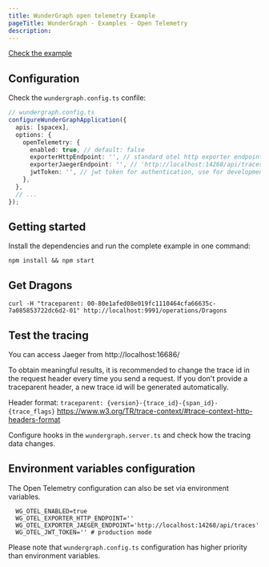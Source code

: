 ```yaml
---
title: WunderGraph open telemetry Example
pageTitle: WunderGraph - Examples - Open Telemetry
description:
---
```


[Check the example](https://github.com/wundergraph/wundergraph/tree/main/examples/open-telemetry)

## Configuration

Check the `wundergraph.config.ts` confile:

```typescript
// wundergraph.config.ts
configureWunderGraphApplication({
  apis: [spacex],
  options: {
    openTelemetry: {
      enabled: true, // default: false
      exporterHttpEndpoint: '', // standard otel http exporter endpoint
      exporterJaegerEndpoint: '', // 'http://localhost:14268/api/traces' we recommed to use it for development
      jwtToken: '', // jwt token for authentication, use for development only, adds authentication header to the exporter
    },
  },
  // ...
});
```

## Getting started

Install the dependencies and run the complete example in one command:

```shell
npm install && npm start
```

## Get Dragons

```shell
curl -H "traceparent: 00-80e1afed08e019fc1110464cfa66635c-7a085853722dc6d2-01" http://localhost:9991/operations/Dragons
```

## Test the tracing

You can access Jaeger from http://localhost:16686/

To obtain meaningful results, it is recommended to change the trace id in the request header every time you send a request.
If you don't provide a traceparent header, a new trace id will be generated automatically.

Header format: `traceparent: {version}-{trace_id}-{span_id}-{trace_flags}`
https://www.w3.org/TR/trace-context/#trace-context-http-headers-format

Configure hooks in the `wundergraph.server.ts` and check how the tracing data changes.

## Environment variables configuration

The Open Telemetry configuration can also be set via environment variables.

```shell
  WG_OTEL_ENABLED=true
  WG_OTEL_EXPORTER_HTTP_ENDPOINT=''
  WG_OTEL_EXPORTER_JAEGER_ENDPOINT='http://localhost:14268/api/traces'
  WG_OTEL_JWT_TOKEN='' # production mode
```

Please note that `wundergraph.config.ts` configuration has higher priority than environment variables.
